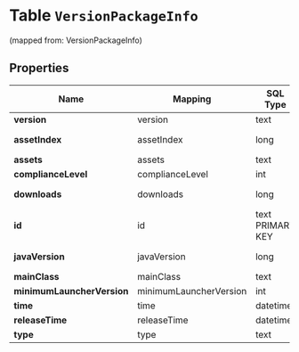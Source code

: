
# Table `VersionPackageInfo`
(mapped from: VersionPackageInfo)

## Properties
Name | Mapping | SQL Type | Default | Type | Description | Notes
---- | ------- | -------- | ------- | ---- | ----------- | -----
**version** | version | text |  | **kotlin.String** |  |  [optional]
**assetIndex** | assetIndex | long |  | [**VersionPackageInfoAssetIndex**](VersionPackageInfoAssetIndex.md) |  |  [optional] [foreignkey]
**assets** | assets | text |  | **kotlin.String** |  |  [optional]
**complianceLevel** | complianceLevel | int |  | **kotlin.Int** |  |  [optional]
**downloads** | downloads | long |  | [**VersionPackageInfoDownloads**](VersionPackageInfoDownloads.md) |  |  [optional] [foreignkey]
**id** | id | text PRIMARY KEY |  | **kotlin.String** |  |  [optional]
**javaVersion** | javaVersion | long |  | [**VersionPackageInfoJavaVersion**](VersionPackageInfoJavaVersion.md) |  |  [optional] [foreignkey]
**mainClass** | mainClass | text |  | **kotlin.String** |  |  [optional]
**minimumLauncherVersion** | minimumLauncherVersion | int |  | **kotlin.Int** |  |  [optional]
**time** | time | datetime |  | [**java.time.LocalDateTime**](java.time.LocalDateTime.md) |  |  [optional]
**releaseTime** | releaseTime | datetime |  | [**java.time.LocalDateTime**](java.time.LocalDateTime.md) |  |  [optional]
**type** | type | text |  | **kotlin.String** |  |  [optional]














